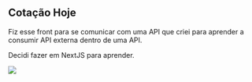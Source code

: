 ## Cotação Hoje

<p>Fiz esse front para se comunicar com uma API que criei para aprender a consumir API externa dentro de uma API.</p>
<p>Decidi fazer em NextJS para aprender.</p>

<img src="https://user-images.githubusercontent.com/23347183/140944180-741e0ffe-a8c1-4112-bf55-9842d3e4419b.png" />
